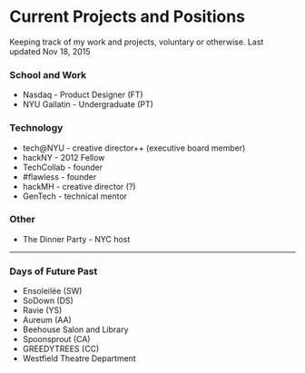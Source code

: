 # Current Projects and Positions

Keeping track of my work and projects, voluntary or otherwise. Last updated Nov 18, 2015

### School and Work

- Nasdaq - Product Designer (FT)
- NYU Gallatin - Undergraduate (PT)

### Technology

- tech@NYU - creative director++ (executive board member)
- hackNY - 2012 Fellow
- TechCollab - founder
- #flawless - founder
- hackMH - creative director (?)
- GenTech - technical mentor

### Other

- The Dinner Party - NYC host

---

### Days of Future Past

- Ensoleilée (SW)
- SoDown (DS)
- Ravie (YS)
- Aureum (AA)
- Beehouse Salon and Library
- Spoonsprout (CA)
- GREEDYTREES (CC)
- Westfield Theatre Department

